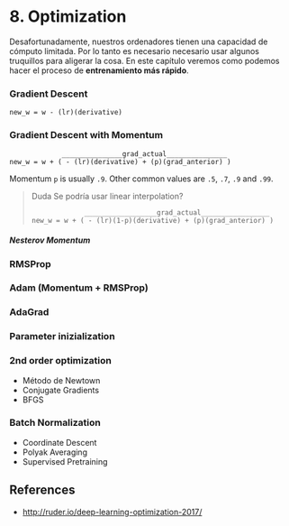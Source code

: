 # 8. Optimization

Desafortunadamente, nuestros ordenadores tienen una capacidad de cómputo limitada.
Por lo tanto es necesario necesario usar algunos truquillos para aligerar la cosa.
En este capítulo veremos como podemos hacer el proceso de **entrenamiento más rápido**.


### Gradient Descent
```
new_w = w - (lr)(derivative)
```

### Gradient Descent with Momentum
```
             _______________grad_actual_______________
new_w = w + ( - (lr)(derivative) + (p)(grad_anterior) )
```

Momentum `p` is usually `.9`. Other common values are `.5`, `.7`, `.9` and `.99`.


> Duda
> Se podría usar linear interpolation?
>
> ```
>              __________________grad_actual_________________
> new_w = w + ( - (lr)(1-p)(derivative) + (p)(grad_anterior) )
> ```


##### Nesterov Momentum


### RMSProp

### Adam (Momentum + RMSProp)

### AdaGrad

### Parameter inizialization

### 2nd order optimization
* Método de Newtown
* Conjugate Gradients
* BFGS


### Batch Normalization

* Coordinate Descent
* Polyak Averaging
* Supervised Pretraining



## References
* http://ruder.io/deep-learning-optimization-2017/
